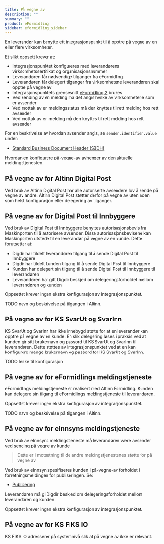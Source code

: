 ```yaml
---
title: På vegne av
description: ""
summary: ""
product: eFormidling
sidebar: eformidling_sidebar
---
```


En leverandør kan benytte ett integrasjonspunkt til å opptre på vegne av en eller flere virksomheter.

Et slikt oppsett krever at:

- Integrasjonspunktet konfigureres med leverandørens virksomhetssertifikat og organisasjonsnummer
- Leverandøren får nødvendige tilganger fra eFormidling
- Leverandøren får delegert tilganger fra virksomhetene leverandøren skal opptre på vegne av
- Integrasjonspunktets grensesnitt [eFormidling 2](integrasjonspunkt_eformidling2_api) brukes
- Ved sending av en melding må det angis hvilke av virksomhetene som er avsender
- Ved mottak av en meldingsstatus må den knyttes til rett melding hos rett avsender
- Ved mottak av en melding må den knyttes til rett melding hos rett avsender

For en beskrivelse av hvordan avsender angis, se `sender.identifier.value` under:
- [Standard Business Document Header (SBDH)](Dokumenttyper/standard_sbd#standard-business-document-header)

Hvordan en konfigurere på-vegne-av avhenger av den aktuelle meldingstjenesten.

## På vegne av for Altinn Digital Post

Ved bruk av Altinn Digital Post har alle autoriserte avsendere lov å sende på vegne av andre. Altinn Digital Post
støtter derfor på vegne av uten noen som helst konfigurasjon eller delegering av tilganger.

## På vegne av for Digital Post til Innbyggere

Ved bruk av Digital Post til Innbyggere benyttes autorisasjonsbevis fra Maskinporten til å autorisere avsender. Disse
autorisasjonsbevisene kan Maskinporten utstede til en leverandør på vegne av en kunde. Dette forutsetter at:

- Digdir har tildelt leverandøren tilgang til å sende Digital Post til Innbyggere
- Digdir har tildelt kunden tilgang til å sende Digital Post til Innbyggere
- Kunden har delegert sin tilgang til å sende Digital Post til Innbyggere til leverandøren
- Leverandøren har gitt Digdir beskjed om delegeringsforholdet mellom leverandøren og kunden

Oppsettet krever ingen ekstra konfigurasjon av integrasjonspunktet. 

TODO navn og beskrivelse på tilgangen i Altinn.

## På vegne av for KS SvarUt og SvarInn

KS SvarUt og SvarInn har ikke innebygd støtte for at en leverandør kan opptre på vegne av en kunde. En slik delegering
løses i praksis ved at kunden gir sitt brukernavn og passord til KS SvarUt og SvarInn til leverandøren. Dette støttes av
integrasjonspunktet ved at en kan konfigurere mange brukernavn og passord for KS SvarUt og SvarInn.

TODO lenke til konfigurasjon

## På vegne av for eFormidlings meldingstjeneste

eFormidlings meldingstjeneste er realisert med Altinn Formidling. Kunden kan delegere sin tilgang til eFormidlings
meldingstjeneste til leverandøren.

Oppsettet krever ingen ekstra konfigurasjon av integrasjonspunktet.

TODO navn og beskrivelse på tilgangen i Altinn.

## På vegne av for eInnsyns meldingstjeneste

Ved bruk av eInnsyns meldingstjeneste må leverandøren være avsender ved sending på vegne av kunde.

> Dette er i motsetning til de andre meldingstjenestenes støtte for på vegne av

Ved bruk av eInnsyn spesifiseres kunden i på-vegne-av forholdet i forretningsmeldingen for publiseringen. Se:

- [Publisering](Dokumenttyper/publisering#forretningsmeldingen)

Leverandøren må gi Digdir beskjed om delegeringsforholdet mellom leverandøren og kunden.

Oppsettet krever ingen ekstra konfigurasjon av integrasjonspunktet.

## På vegne av for KS FIKS IO

KS FIKS IO adresserer på systemnivå slik at på vegne av ikke er relevant.
